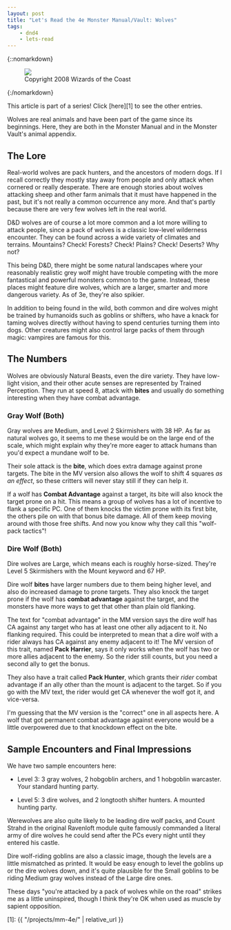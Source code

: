 ```yaml
---
layout: post
title: "Let's Read the 4e Monster Manual/Vault: Wolves"
tags:
    - dnd4
    - lets-read
---
```


{::nomarkdown}
<figure class="right">
  <img src="{{ "/assets/wir-mm-4e-wolf.png" | absolute_url }}"/>
  <figcaption>
    Copyright 2008 Wizards of the Coast
  </figcaption>
</figure>
{:/nomarkdown}

This article is part of a series! Click [here][1] to see the other entries.

Wolves are real animals and have been part of the game since its
beginnings. Here, they are both in the Monster Manual and in the Monster Vault's
animal appendix.

## The Lore

Real-world wolves are pack hunters, and the ancestors of modern dogs. If I
recall correctly they mostly stay away from people and only attack when cornered
or really desperate. There are enough stories about wolves attacking sheep and
other farm animals that it must have happened in the past, but it's not really a
common occurrence any more. And that's partly because there are very few wolves
left in the real world.

D&D wolves are of course a lot more common and a lot more willing to attack
people, since a pack of wolves is a classic low-level wilderness encounter. They
can be found across a wide variety of climates and terrains. Mountains? Check!
Forests? Check! Plains? Check! Deserts? Why not?

This being D&D, there might be some natural landscapes where your reasonably
realistic grey wolf might have trouble competing with the more fantastical and
powerful monsters common to the game. Instead, these places might feature dire
wolves, which are a larger, smarter and more dangerous variety. As of 3e,
they're also spikier.

In addition to being found in the wild, both common and dire wolves might be
trained by humanoids such as goblins or shifters, who have a knack for taming
wolves directly without having to spend centuries turning them into dogs. Other
creatures might also control large packs of them through magic: vampires are
famous for this.

## The Numbers

Wolves are obviously Natural Beasts, even the dire variety. They have low-light
vision, and their other acute senses are represented by Trained Perception. They
run at speed 8, attack with **bites** and usually do something interesting when
they have combat advantage.

### Gray Wolf (Both)

Gray wolves are Medium, and Level 2 Skirmishers with 38 HP. As far as natural
wolves go, it seems to me these would be on the large end of the scale, which
might explain why they're more eager to attack humans than you'd expect a
mundane wolf to be.

Their sole attack is the **bite**, which does extra damage against prone
targets. The bite in the MV version also allows the wolf to shift 4 squares _as
an effect_, so these critters will never stay still if they can help it.

If a wolf has **Combat Advantage** against a target, its bite will also knock
the target prone on a hit. This means a group of wolves has a lot of incentive
to flank a specific PC. One of them knocks the victim prone with its first bite,
the others pile on with that bonus bite damage. All of them keep moving around
with those free shifts. And now you know why they call this "wolf-pack tactics"!

### Dire Wolf (Both)

Dire wolves are Large, which means each is roughly horse-sized. They're Level 5
Skirmishers with the Mount keyword and 67 HP.

Dire wolf **bites** have larger numbers due to them being higher level, and also
do increased damage to prone targets. They also knock the target prone if the
wolf has **combat advantage** against the target, and the monsters have more
ways to get that other than plain old flanking.

The text for "combat advantage" in the MM version says the dire wolf has CA
against any target who has at least one other ally adjacent to it. No flanking
required. This could be interpreted to mean that a dire wolf with a rider always
has CA against any enemy adjacent to it! The MV version of this trait, named
**Pack Harrier**, says it only works when the wolf has two or more allies
adjacent to the enemy. So the rider still counts, but you need a second ally to
get the bonus.

They also have a trait called **Pack Hunter**, which grants their _rider_ combat
advantage if an ally other than the mount is adjacent to the target. So if you
go with the MV text, the rider would get CA whenever the wolf got it, and
vice-versa.

I'm guessing that the MV version is the "correct" one in all aspects
here. A wolf that got permanent combat advantage against everyone would be a
little overpowered due to that knockdown effect on the bite.

## Sample Encounters and Final Impressions

We have two sample encounters here:

- Level 3: 3 gray wolves, 2 hobgoblin archers, and 1 hobgoblin warcaster. Your
  standard hunting party.

- Level 5: 3 dire wolves, and 2 longtooth shifter hunters. A mounted hunting
  party.

Werewolves are also quite likely to be leading dire wolf packs, and Count Strahd
in the original Ravenloft module quite famously commanded a literal army of dire
wolves he could send after the PCs every night until they entered his castle.

Dire wolf-riding goblins are also a classic image, though the levels are a
little mismatched as printed. It would be easy enough to level the goblins up or
the dire wolves down, and it's quite plausible for the Small goblins to be
riding Medium gray wolves instead of the Large dire ones.

These days "you're attacked by a pack of wolves while on the road" strikes me as
a little uninspired, though I think they're OK when used as muscle by sapient
opposition.

[1]: {{ "/projects/mm-4e/" | relative_url }}
